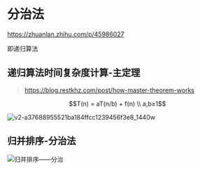 # 分治法

https://zhuanlan.zhihu.com/p/45986027

即递归算法

## 递归算法时间复杂度计算-主定理

> https://blog.restkhz.com/post/how-master-theorem-works

$$T(n) = aT(n/b) + f(n) \\ a,b≥1$$

![v2-a37688955521ba184ffcc1239456f3e8_1440w](https://pic1.zhimg.com/80/v2-a37688955521ba184ffcc1239456f3e8_1440w.webp)

## 归并排序-分治法

![归并排序——分治](https://pic1.zhimg.com/70/v2-73d9a561c25317f2853094212adb83b5_1440w.image?source=172ae18b&biz_tag=Post)